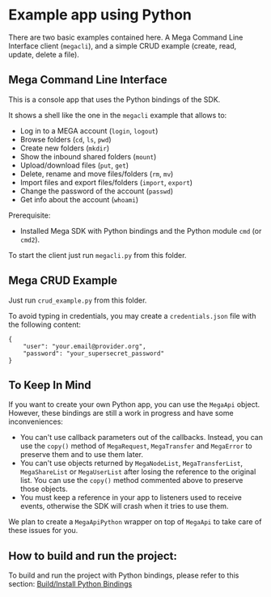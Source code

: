 # Example app using Python

There are two basic examples contained here. A Mega Command Line Interface
client (`megacli`), and a simple CRUD example (create, read, update, delete
a file).

## Mega Command Line Interface

This is a console app that uses the Python bindings of the SDK.

It shows a shell like the one in the `megacli` example that allows to:

- Log in to a MEGA account (`login`, `logout`)
- Browse folders (`cd`, `ls`, `pwd`)
- Create new folders (`mkdir`)
- Show the inbound shared folders (`mount`)
- Upload/download files (`put`, `get`)
- Delete, rename and move files/folders (`rm`, `mv`)
- Import files and export files/folders (`import`, `export`)
- Change the password of the account (`passwd`)
- Get info about the account (`whoami`)

Prerequisite:

- Installed Mega SDK with Python bindings and the Python module `cmd` (or `cmd2`).

To start the client just run `megacli.py` from this folder.


## Mega CRUD Example

Just run `crud_example.py` from this folder.

To avoid typing in credentials, you may create a `credentials.json` file with
the following content:

```
{
    "user": "your.email@provider.org",
    "password": "your_supersecret_password"
}
```


## To Keep In Mind

If you want to create your own Python app, you can use the `MegaApi`
object. However, these bindings are still a work in progress and have
some inconveniences:

- You can't use callback parameters out of the callbacks. Instead, you can use
  the `copy()` method of `MegaRequest`, `MegaTransfer` and `MegaError`
  to preserve them and to use them later.
- You can't use objects returned by `MegaNodeList`,
  `MegaTransferList`, `MegaShareList` or `MegaUserList` after losing
  the reference to the original list. You can use the `copy()` method
  commented above to preserve those objects.
- You must keep a reference in your app to listeners used to receive
  events, otherwise the SDK will crash when it tries to use them.

We plan to create a `MegaApiPython` wrapper on top of `MegaApi` to
take care of these issues for you.

## How to build and run the project:

To build and run the project with Python bindings, please refer to this section: 
[Build/Install Python Bindings](https://github.com/meganz/sdk/tree/develop/bindings/python)


